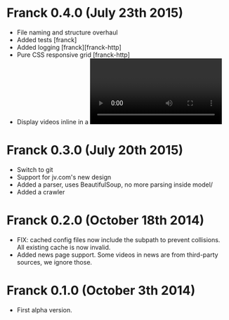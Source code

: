 # Franck 0.4.0 (July 23th 2015)
  - File naming and structure overhaul
  - Added tests [franck]
  - Added logging [franck][franck-http]
  - Pure CSS responsive grid [franck-http] 
  - Display videos inline in a <video> tag [franck-http] 
  
# Franck 0.3.0 (July 20th 2015)
  - Switch to git
  - Support for jv.com's new design
  - Added a parser, uses BeautifulSoup, no more parsing inside model/
  - Added a crawler
  
# Franck 0.2.0 (October 18th 2014)
  - FIX: cached config files now include the subpath to prevent collisions. All existing cache is now invalid.
  - Added news page support. Some videos in news are from third-party sources, we ignore those.

# Franck 0.1.0 (October 3th 2014)
  - First alpha version.
